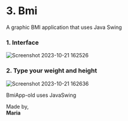 # 3. Bmi
 A graphic BMI application that uses Java Swing

 ### 1. Interface
 
![Screenshot 2023-10-21 162526](https://github.com/monocat-maria/Systems-Development/assets/129681589/3805ff84-73f9-4f46-bf9b-b4e1bacf516b)

 ### 2. Type your weight and height

 ![Screenshot 2023-10-21 162636](https://github.com/monocat-maria/Systems-Development/assets/129681589/2a1ab0b9-400a-4d4a-92f4-8cf7a9cffef4)

BmiApp-old uses JavaSwing

Made by,<br>
**Maria**
